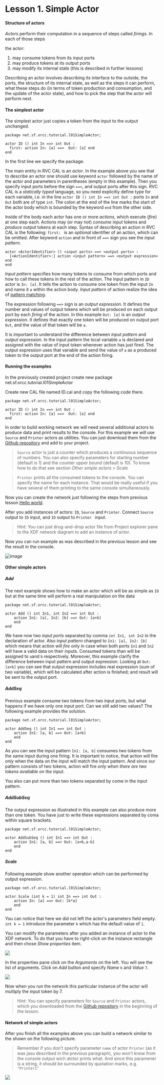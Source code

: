 # Lesson 1. Simple Actor

#### Structure of actors

*Actors* perform their computation in a sequence of steps called *firings*. In each of those steps

the actor:

1. may consume tokens from its input ports
2. may produce tokens at its output ports
3. may modify its internal state (this is described in further lessons)

Describing an actor involves describing its interface to the outside, the ports, the structure of its internal state, as well as the steps it can perform, what these steps do (in terms of token production and consumption, and the update of the actor state), and how to pick the step that the actor will perform next.

#### The simplest actor

The simplest actor just copies a token from the input to the output unchanged.
```
package net.sf.orcc.tutorial.l01SimpleActor;

actor ID () int In ==> int Out :
  first: action In: [a] ==>  Out: [a] end
end
```
In the first line we specify the package.

The main entity in RVC CAL is an *actor*. In the example above you see that to describe an actor one should use keyword ```actor``` followed by the name of the actor and parameters in parentheses (empty in this example).
Then you specify input ports before the sign ```==>```, and output ports after this sign. RVC CAL is a *statically typed* language, so you need explicitly define type for each variable, i.e. in the line ```actor ID () int In ==> int Out :``` ports ```In``` and ```Out``` both are of type ```int```.
The colon at the end of the line marks the start of the actor body which is bounded by the keyword  ```end``` from the other side.

Inside of the body each actor has one or more *actions*, which execute (*fire*) at one step each. Actions may (or may not) *consume* input tokens and *produce* output tokens at each step.
Syntax of describing an action in RVC CAL is the following: ```first: ``` is an *optional* identifier of an action, which can be omitted. After keyword ```action``` and in front of ```==>``` sign you see the *input pattern*.

```
actor <ActorIdentifier> () <input ports> ==> <output ports> :
  [<ActionIdentifier>:] action <input pattern> ==> <output expression> end
end
```

*Input pattern* specifies how many tokens to consume from which ports and how to call these tokens in the rest of the action. The input pattern in ```ID``` actor is ```In: [a]```. It tells the action to consume one token from the input ```In``` and name it ```a``` within the action body. *Input pattern* of action realize the idea of [pattern matching](http://en.wikipedia.org/wiki/Pattern_matching).

The expression following ```==>``` sign is an *output expression*. It defines the number and values of output tokens which will be produced on each output port by each *firing* of the action. In this example ```Out: [a]``` is an *output expression*. It defines that exactly one token will be produced on output port ```Out```, and the value of that token will be ```a```.

It is important to understand the difference between *input pattern* and *output expression*.  In the input pattern the local variable ```a``` is declared and assigned with the value of input token whenever action has just fired. The output expression uses that variable and send the value of ```a``` as a produced token to the output port at the end of the action firing.

#### Running the examples

In the previously created project create new package net.sf.orcc.tutorial.l01SimpleActor

Create new CAL file named ID.cal and copy the following code there.
```
package net.sf.orcc.tutorial.l01SimpleActor;

actor ID () int In ==> int Out :
  first: action In: [a] ==>  Out: [a] end
end
```

In order to build working network we will need several additional actors to produce data and print results to the console.
For this example we will use ```Source``` and ```Printer``` actors as utilities. You can just download them from the [Github repository](/net.sf.orcc.tutorial/src/net/sf/orcc/tutorial/utils) and add to your project.

>  ```Source``` actor is just a counter which produces a continuous sequence of numbers. You can also specify parameters for starting number (default is 1) and the counter upper bound (default is 10). To know how to do that see section *Other simple actors > Scale*

> ```Printer``` prints all the consumed tokens to the console. You can specify the name for each instance. That would be really useful if you have several of them printing to the same console simultaneously.

Now you can create the network just following the steps from previous lesson [Hello world](/net.sf.orcc.tutorial/src/net/sf/orcc/tutorial/l00HelloWorld).

After you add instances of actors: ```ID```, ```Source``` and ```Printer```. Connect ```Source``` output to ```ID``` input, and ```ID``` output to ```Printer ``` input.

>Hint: You can just drug-and-drop actor file from Project explorer pane to the XDF network diagram to add an instance of actor.

Now you can run example as was described in the previous lesson and see the result in the console.

![image](https://raw.githubusercontent.com/orcc/rvccaltut/master/images/01_01_ID_actor.png)

#### Other simple actors


##### Add
The next example shows how to make an actor which will be as simple as ```ID``` but at the same time will perform a real manipulation on the data
```
package net.sf.orcc.tutorial.l01SimpleActor;

actor Add () int In1, int In2 ==> int Out :
	action In1: [a], In2: [b] ==> Out: [a+b]
	end
end
```
We have now two *input ports* separated by comma ```int In1, int In2``` in the declaration of actor. Also *input pattern* changed to ```In1: [a], In2: [b]``` which means that action will *fire* only in case when both ports ```In1``` and ```In2``` will have a valid data on their inputs. Consumed tokens than will be assigned to ```a```and ```b``` respectively. Moreover, this example clarify the difference between input pattern and output expression. Looking at ```Out: [a+b]``` you can see that output expression includes real expression (sum of two variable), which will be calculated after action is finished; and result will be sent to the output port.

##### AddSeq
Previous example consume two tokens from two input ports, but what happens if we have only one input port. Can we still add two values? The following example provides the solution.
```
package net.sf.orcc.tutorial.l01SimpleActor;

actor AddSeq () int In1 ==> int Out :
	action In1: [a, b] ==> Out: [a+b]
	end
end
```
As you can see the input pattern ```In1: [a, b]``` consumes two tokens from the same input during one firing. It is important to notice, that action will fire *only* when the data on the input will match the input pattern. And since our pattern consists of two tokens, action will fire *only when there are two tokens available on the input*.

You also can put more than two tokens separated by come in the input pattern.

##### AddSubSeq
The output expression as illustrated in this example can also produce more than one token. You have just to write these expressions separated by coma within square brackets.
```
package net.sf.orcc.tutorial.l01SimpleActor;

actor AddSubSeq () int In1 ==> int Out :
	action In1: [a, b] ==> Out: [a+b,a-b]
	end
end
```

##### Scale
Following example show another operation which can be performed by output expression.
```
package net.sf.orcc.tutorial.l01SimpleActor;

actor Scale (int k = 1) int In ==> int Out :
	action In: [a] ==> Out: [k*a]
	end
end
```
You can notice that here we did not left the actor's parameters field empty. ```int k = 1``` introduce the parameter ```k``` which has the default value of ```1```.

You can modify the parameters after you added an instance of actor to the XDF network. To do that you have to right-click on the instance rectangle and then chose *Show properties* item.

![](https://raw.githubusercontent.com/orcc/rvccaltut/master/images/01_03_Actorparameters.png)

In the properties pane click on the *Arguments* on the left. You will see the list of arguments. Click on *Add* button and specify *Name* ```k``` and *Value* ```7```.

![](https://raw.githubusercontent.com/orcc/rvccaltut/master/images/01_04_Actor_parameners.png)

Now when you run the network this particular instance of the actor will multiply the input token by 7.

>Hint: You can specify parameters for ```Source``` and ```Printer``` actors, which you downloaded from the [Github repository](/net.sf.orcc.tutorial/src/net/sf/orcc/tutorial/utils) in the beginning of the lesson.

#### Network of simple actors

After you finish all the examples above you can build a network similar to the shown on the following picture.

>Remember if you don't specify parameter `name` of actor `Printer` (as it was jasu described in the previous paragraph), you won't know from the console output wich atctor prints what. And since this paramener is a string, it should be surrounded by quotation marks, e.g. `"Printer1"`

![](https://raw.githubusercontent.com/orcc/rvccaltut/master/images/01_02_Simple_actors.png)



